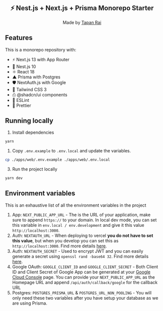 <div align="center">
  <h2>⚡️ Nest.js + Next.js + Prisma Monorepo Starter</h2>
  <p>Made by <a href="https://twitter.com/asyncninja">Tapan Rai</a></p>
</div>

## Features

This is a monorepo repository with:

- ⚡️ Next.js 13 with App Router
- 🪺 Nest.js 10
- ⚛️ React 18
- ▲ Prisma with Postgres
- 🛡️ NextAuth.js with Google
- 💨 Tailwind CSS 3
- ⎙ @shadcn/ui components
- 📏 ESLint
- 💖 Prettier

## Running locally

1. Install dependencies

```bash
yarn
```

1. Copy `.env.example` to `.env.local` and update the variables.

```bash
cp ./apps/web/.env.example ./apps/web/.env.local
```

3. Run the project locally

```bash
yarn dev
```

## Environment variables

This is an exhaustive list of all the environment variables in the project

1. App: `NEXT_PUBLIC_APP_URL` - The is the URL of your application, make sure to append `https://` to your domain. In local dev mode, you can set this variable in `env.local / env.development` and give it this value `http://localhost:3000`.
2. Auth: `NEXTAUTH_URL` - When deploying to vercel **you do not have to set this value**, but when you develop you can set this as `http://localhost:3000`. Find more details [here](https://next-auth.js.org/configuration/options#nextauth_url).
3. Auth: `NEXTAUTH_SECRET` - Used to encrypt JWT and you can easily generate a secret using `openssl rand -base64 32`. Find more details [here](https://next-auth.js.org/configuration/options#nextauth_secret).
4. Google OAuth: `GOOGLE_CLIENT_ID` and `GOOGLE_CLIENT_SECRET` - Both Client ID and Client Secret of Google App can be generated at your [Google Cloud Console](https://console.cloud.google.com/apis/credentials) page. You can provide your `NEXT_PUBLIC_APP_URL` as the Homepage URL and append `/api/auth/callback/google` for the callback URL
5. Postgres: `POSTGRES_PRISMA_URL` & `POSTGRES_URL_NON_POOLING` - You will only need these two variables after you have setup your database as we are using Prisma.